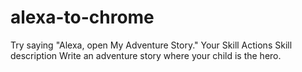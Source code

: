# alexa-to-chrome


Try saying
"Alexa, open My Adventure Story."
Your Skill Actions
Skill description
Write an adventure story where your child is the hero.
